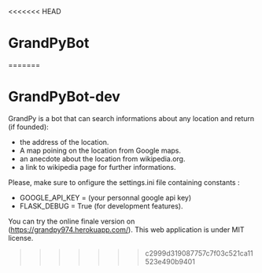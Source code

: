 <<<<<<< HEAD
# GrandPyBot
=======
# GrandPyBot-dev

GrandPy is a bot that can search informations about any location and return (if founded):

  - the address of the location.
  - A map poining on the location from Google maps.
  - an anecdote about the location from wikipedia.org.
  - a link to wikipedia page for further informations.
  
Please, make sure to onfigure the settings.ini file containing constants :

  - GOOGLE_API_KEY = (your personnal google api key)
  - FLASK_DEBUG = True (for development features).
  
You can try the online finale version on (https://grandpy974.herokuapp.com/).
This web application is under MIT license.
>>>>>>> c2999d319087757c7f03c521ca11523e490b9401
